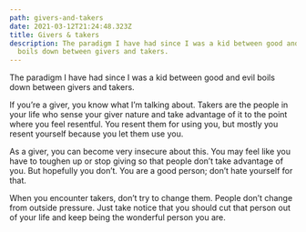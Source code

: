 ```yaml
---
path: givers-and-takers
date: 2021-03-12T21:24:48.323Z
title: Givers & takers
description: The paradigm I have had since I was a kid between good and evil
  boils down between givers and takers.
---
```

The paradigm I have had since I was a kid between good and evil boils down between givers and takers. 

If you’re a giver, you know what I’m talking about. Takers are the people in your life who sense your giver nature and take advantage of it to the point where you feel resentful. You resent them for using you, but mostly you resent yourself because you let them use you.

As a giver, you can become very insecure about this. You may feel like you have to toughen up or stop giving so that people don’t take advantage of you. But hopefully you don’t. You are a good person; don’t hate yourself for that.

When you encounter takers, don’t try to change them. People don’t change from outside pressure. Just take notice that you should cut that person out of your life and keep being the wonderful person you are.